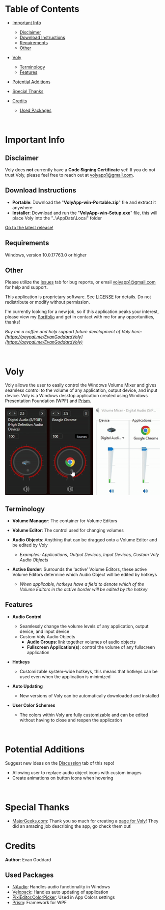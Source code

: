 # Table of Contents

- [Important Info](#important-info)
	- [Disclaimer](#disclaimer)
	- [Download Instructions](#download-instructions)
	- [Requirements](#requirements)
	- [Other](#other)

- [Voly](#voly)
	- [Terminology](#terminology)
	- [Features](#features)

- [Potential Additions](#potential-additions)

- [Special Thanks](#special-thanks)

- [Credits](#credits)
	- [Used Packages](#used-packages)
	

<br/>


# Important Info

## Disclaimer

Voly does **not** currently have a **Code Signing Certificate** yet! If you do not trust Voly, please feel free to reach out at [volyapp1@gmail.com](mailto:volyapp1@gmail.com).

## Download Instructions

- **Portable**: Download the "**VolyApp-win-Portable.zip**" file and extract it anywhere
- **Installer**: Download and run the "**VolyApp-win-Setup.exe**" file, this will place Voly into the "..\AppData\Local\" folder

[Go to the latest release!](https://github.com/BattleFrog99/Voly-Releases/releases)

## Requirements

Windows, version 10.0.17763.0 or higher

## Other

Please utilize the [Issues](https://github.com/BattleFrog99/Voly-Releases/issues) tab for bug reports, or email [volyapp1@gmail.com](mailto:volyapp1@gmail.com) for help and support.

This application is proprietary software. See [LICENSE](LICENSE.txt) for details. Do not redistribute or modify without permission.

I'm currently looking for a new job, so if this application peaks your interest, please view my [Portfolio](https://evan-goddard.github.io/eg-portfolio/) and get in contact with me for any opportunities, thanks!

_Buy me a coffee and help support future development of Voly here: [https://paypal.me/EvanGoddardVoly](https://paypal.me/EvanGoddardVoly)_

<br/>


# Voly

Voly allows the user to easily control the Windows Volume Mixer and gives seamless control to the volume of any application, output device, and input device. Voly is a Windows desktop application created using Windows Presentation Foundation (WPF) and [Prism](https://github.com/PrismLibrary/Prism).

![Initial_Gif](https://github.com/BattleFrog99/Voly-Releases/blob/main/Readme%20Resources/initial.gif)

## Terminology
- **Volume Manager**: The container for Volume Editors

- **Volume Editor**: The control used for changing volumes

- **Audio Objects**: Anything that can be dragged onto a Volume Editor and be edited by Voly
	- _Examples: Applications, Output Devices, Input Devices, Custom Voly Audio Objects_

- **Active Border**: Surrounds the 'active' Volume Editors, these active Volume Editors determine which Audio Object will be edited by hotkeys
	- _When applicable, hotkeys have a field to denote which of the Volume Editors in the active border will be edited by the hotkey_

## Features

- **Audio Control**
	- Seamlessly change the volume levels of any application, output device, and input device
	- Custom Voly Audio Objects
		- **Audio Groups**: link together volumes of audio objects
		- **Fullscreen Application(s)**: control the volume of any fullscreen application

- **Hotkeys**
	- Customizable system-wide hotkeys, this means that hotkeys can be used even when the application is minimized

- **Auto Updating**
	- New versions of Voly can be automatically downloaded and installed

- **User Color Schemes**
	- The colors within Voly are fully customizable and can be edited without having to close and reopen the application

<br/>


# Potential Additions

Suggest new ideas on the [Discussion](https://github.com/BattleFrog99/Voly-Releases/discussions) tab of this repo!

- Allowing user to replace audio object icons with custom images
- Create animations on button icons when hovering

<br/>


# Special Thanks

- [MajorGeeks.com](https://www.majorgeeks.com/): Thank you so much for creating a [page for Voly](https://www.majorgeeks.com/files/details/voly.html)! They did an amazing job describing the app, go check them out!


# Credits

**Author**: Evan Goddard

## Used Packages
- [NAudio](https://github.com/naudio/NAudio): Handles audio functionality in Windows
- [Velopack](https://velopack.io/): Handles auto updating of application
- [PixiEditor.ColorPicker](https://github.com/PixiEditor/ColorPicker): Used in App Colors settings
- [Prism](https://github.com/PrismLibrary/Prism): Framework for WPF